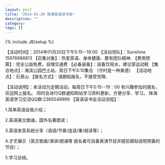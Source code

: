 ```yaml
---
layout: post
title: "2014-01-20 珠澳英语读书会"
description: ""
category: 
tags: []
---
```

{% include JB/setup %}

【活动时间】：2014年01月20日下午5:15--19:00
【活动领队】：Sunshine 15976986813
【召集对象】：热爱英语、身体健康、要有团队精神. 
【费用预算】：完全公益免费，自理交通费
【必备装备】：自备饮用水，建议穿运动鞋
【集合地点】：海滨公园巴士站，周日下午5:10集合
                        （守时是一种美德）
【活动地点】：石景山
【报名方式】：请跟贴报名，不接受空降;

【活动说明】：本活动为定期活动，每周日下午5:15--19：00
              有兴趣参加的朋友，欢迎网上报名。
              同时会进行Q群通知网站学习资料更新，方便分享、学习。
              珠海英语学习交流QQ群:2365549999
【英语读书会活动流程】：

  1.简单英语自我介绍；

  2.英语美文朗诵，国外名著朗读；

  3.英语发音系统分享（语调/节奏/连读/重/弱读等）；

  4.才艺展示（英文歌曲/演讲/朗诵等 报名者可自备表演节目并提前跟贴说明预备的节目）；
  
  5.学习总结。

